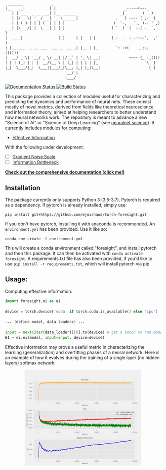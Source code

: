 ```
 _______             _
|__   __|           | |                               _---~~(~~-_.
   | | ___  _ __ ___| |__ ______                    _{        )   )
   | |/ _ \| '__/ __| '_ \______|                 ,   ) -~~- ( ,-' )_
   | | (_) | | | (__| | | |                      (  `-,_..`., )-- '_,)
 __|_|\___/|_|  \___|_| |_|      _     _        ( ` _)  (  -~( -_ `,  }
|  ____|                (_)     | |   | |       (_-  _  ~_-~~~~`,  ,' )
| |__ ___  _ __ ___  ___ _  __ _| |__ | |_        `~ ->(    __;-,((()))
|  __/ _ \| '__/ _ \/ __| |/ _` | '_ \| __|             ~~~~ {_ -_(())
| | | (_) | | |  __/\__ \ | (_| | | | | |_                     `\  }
|_|  \___/|_|  \___||___/_|\__, |_| |_|\__|                      { }
                            __/ |
                           |___/
```
[![Documentation Status](https://readthedocs.org/projects/torch-foresight/badge/?version=latest)](https://torch-foresight.readthedocs.io/en/latest/?badge=latest) [![Build Status](https://travis-ci.org/ejmichaud/torch-foresight.svg?branch=master)](https://travis-ci.org/ejmichaud/torch-foresight)

This package provides a collection of modules useful for characterizing and predicting the dynamics and performance of neural nets. These consist mostly of novel metrics, derived from fields like theoretical neuroscience and information theory, aimed at helping researchers to better understand how neural networks work. The repository is meant to advance a new "Science of AI" or "Science of Deep Learning" (see [neuralnet.science](https://neuralnet.science)). It currently includes modules for computing:

* [Effective Information](https://arxiv.org/abs/1907.03902)

With the following under development:
- [ ] [Gradient Noise Scale](https://openai.com/blog/science-of-ai/)
- [ ] [Information Bottleneck](https://arxiv.org/abs/1503.02406)

**[Check out the comprehensive documentation (click me!)](https://torch-foresight.readthedocs.io)**

## Installation

The package currently only supports Python 3 (3.5-3.7). Pytorch is required as a dependency. If pytorch is already installed, simply use:

```
pip install git+https://github.com/ejmichaud/torch-foresight.git
```

If you don't have pytorch, installing it with anaconda is recommended. An `environment.yml` has been provided. Use it like so:
```
conda env create -f environment.yml
```
This will create a conda environment called "foresight", and install pytorch and then this package. It can then be activated with `conda activate foresight`. A requirements.txt file has also been provided, if you'd like to use `pip install -r requirements.txt`, which will install pytorch via pip. 

## Usage:

Computing effective information:

```python
import foresight.ei as ei

device = torch.device('cuda' if torch.cuda.is_available() else 'cpu')

... (define model, data loaders) ...

input = next(iter(data_loader))[0].to(device) # get a batch to run model on
EI = ei.ei(model, input=input, device=device)
```

Effective information may prove a useful metric in characterizing the learning (generalization) and overfitting phases of a neural network. Here is an example of how it evolves during the training of a single layer (no hidden layers) softmax network:

<p align="center">
<img width="75%" src="docs/figures/single-layer-softmax-graph.png">
</p>
